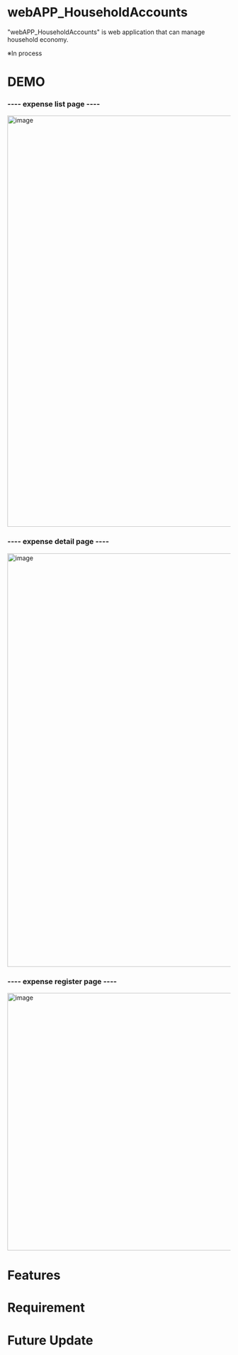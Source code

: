 # webAPP_HouseholdAccounts

"webAPP_HouseholdAccounts" is web application that can manage household economy.

※In process

# DEMO

### ---- expense list page ----
<img width="928" alt="image" src="https://github.com/showayamada/webAPP_HouseholdAccounts/assets/108875785/f64d8416-aa99-4a7d-95fb-119563fc2d80">

### ---- expense detail page ----
<img width="933" alt="image" src="https://github.com/showayamada/webAPP_HouseholdAccounts/assets/108875785/d1da9408-6ef5-43c8-ba9e-c72f00e6e384">

### ---- expense register page ----
<img width="581" alt="image" src="https://github.com/showayamada/webAPP_HouseholdAccounts/assets/108875785/442cf5bb-c2ef-4f83-ade2-c7356d90f345">


# Features

# Requirement

# Future Update
